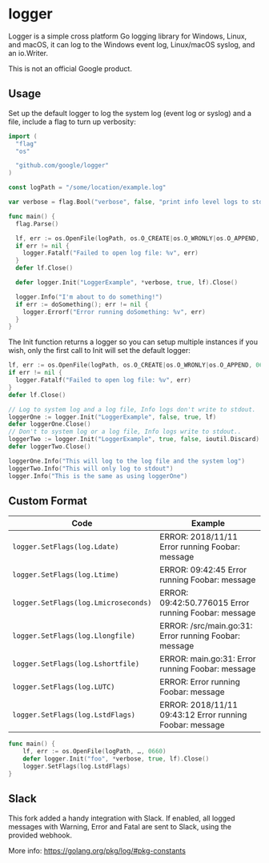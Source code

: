 # logger #
Logger is a simple cross platform Go logging library for Windows, Linux, and
macOS, it can log to the Windows event log, Linux/macOS syslog, and an io.Writer.

This is not an official Google product.

## Usage ##

Set up the default logger to log the system log (event log or syslog) and a
file, include a flag to turn up verbosity:

```go
import (
  "flag"
  "os"

  "github.com/google/logger"
)

const logPath = "/some/location/example.log"

var verbose = flag.Bool("verbose", false, "print info level logs to stdout")

func main() {
  flag.Parse()

  lf, err := os.OpenFile(logPath, os.O_CREATE|os.O_WRONLY|os.O_APPEND, 0660)
  if err != nil {
    logger.Fatalf("Failed to open log file: %v", err)
  }
  defer lf.Close()

  defer logger.Init("LoggerExample", *verbose, true, lf).Close()

  logger.Info("I'm about to do something!")
  if err := doSomething(); err != nil {
    logger.Errorf("Error running doSomething: %v", err)
  }
}
```

The Init function returns a logger so you can setup multiple instances if you
wish, only the first call to Init will set the default logger:

```go
lf, err := os.OpenFile(logPath, os.O_CREATE|os.O_WRONLY|os.O_APPEND, 0660)
if err != nil {
  logger.Fatalf("Failed to open log file: %v", err)
}
defer lf.Close()

// Log to system log and a log file, Info logs don't write to stdout.
loggerOne := logger.Init("LoggerExample", false, true, lf)
defer loggerOne.Close()
// Don't to system log or a log file, Info logs write to stdout..
loggerTwo := logger.Init("LoggerExample", true, false, ioutil.Discard)
defer loggerTwo.Close()

loggerOne.Info("This will log to the log file and the system log")
loggerTwo.Info("This will only log to stdout")
logger.Info("This is the same as using loggerOne")

```

## Custom Format ##

| Code                                 | Example                                                  |
|--------------------------------------|----------------------------------------------------------|
| `logger.SetFlags(log.Ldate)`         | ERROR: 2018/11/11 Error running Foobar: message          |
| `logger.SetFlags(log.Ltime)`         | ERROR: 09:42:45 Error running Foobar: message            |
| `logger.SetFlags(log.Lmicroseconds)` | ERROR: 09:42:50.776015 Error running Foobar: message     |
| `logger.SetFlags(log.Llongfile)`     | ERROR: /src/main.go:31: Error running Foobar: message    |
| `logger.SetFlags(log.Lshortfile)`    | ERROR: main.go:31: Error running Foobar: message         |
| `logger.SetFlags(log.LUTC)`          | ERROR: Error running Foobar: message                     |
| `logger.SetFlags(log.LstdFlags)`     | ERROR: 2018/11/11 09:43:12 Error running Foobar: message |

```go
func main() {
    lf, err := os.OpenFile(logPath, …, 0660)
    defer logger.Init("foo", *verbose, true, lf).Close()
    logger.SetFlags(log.LstdFlags)
}
```

## Slack ##

This fork added a handy integration with Slack. If enabled, all logged messages with Warning, Error and Fatal are sent to Slack,
using the provided webhook.

More info: https://golang.org/pkg/log/#pkg-constants
